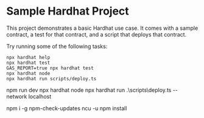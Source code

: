 # Sample Hardhat Project

This project demonstrates a basic Hardhat use case. It comes with a sample contract, a test for that contract, and a script that deploys that contract.

Try running some of the following tasks:

```shell
npx hardhat help
npx hardhat test
GAS_REPORT=true npx hardhat test
npx hardhat node
npx hardhat run scripts/deploy.ts
```

npm run dev
npx hardhat node
npx hardhat run .\scripts\deploy.ts --network localhost

npm i -g npm-check-updates
ncu -u
npm install